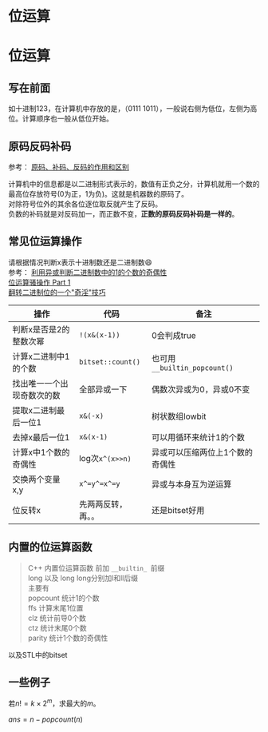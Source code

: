 # 位运算
# 位运算

## 写在前面

如十进制123，在计算机中存放的是，（0111 1011），一般说右侧为低位，左侧为高位。计算顺序也一般从低位开始。  

## 原码反码补码
参考：
[原码、补码、反码的作用和区别](https://www.cnblogs.com/fangchunying/p/9022783.html)  

计算机中的信息都是以二进制形式表示的，数值有正负之分，计算机就用一个数的最高位存放符号(0为正，1为负)。这就是机器数的原码了。  
对除符号位外的其余各位逐位取反就产生了反码。  
负数的补码就是对反码加一，而正数不变，**正数的原码反码补码是一样的**。  


## 常见位运算操作
请根据情况判断x表示十进制数还是二进制数:smile:  
参考：
[利用异或判断二进制数中的1的个数的奇偶性](https://blog.csdn.net/anlian523/article/details/84488468)  
[位运算骚操作 Part 1](https://www.cnblogs.com/cuancuancuanhao/p/7853098.html)  
[翻转二进制位的一个"奇淫"技巧](https://blog.csdn.net/kwinway/article/details/79325852)  



|           操作           |       代码        |             备注              |
| ------------------------ | ----------------- | ----------------------------- |
| 判断x是否是2的整数次幂    | `!(x&(x-1))`      | 0会判成true                   |
| 计算x二进制中1的个数      | `bitset::count()` | 也可用`__builtin_popcount()`  |
| 找出唯一一个出现奇数次的数 | 全部异或一下       | 偶数次异或为0，异或0不变        |
| 提取x二进制最后一位1       | `x&(-x)`          | 树状数组lowbit                |
| 去掉x最后一位1            | `x&(x-1)`         | 可以用循环来统计1的个数         |
| 计算x中1个数的奇偶性      | log次`x^(x>>n) `  | 异或可以压缩两位上1个数的奇偶性 |
| 交换两个变量x,y           | `x^=y^=x^=y`      | 异或与本身互为逆运算           |
| 位反转x                  | 先两两反转，再。。  | 还是bitset好用                |

## 内置的位运算函数

>  C++ 内置位运算函数 前加 `__builtin_ `前缀  
>  long 以及 long long分别加l和ll后缀  
> 主要有  
>  popcount		统计1的个数  
>  ffs 			计算末尾1位置  
>  clz			统计前导0个数  
>  ctz			统计末尾0个数  
>  parity		统计1个数的奇偶性  

以及STL中的bitset  


## 一些例子
若$n!=k\times 2^m$，求最大的$m$。  

$ans=n-popcount(n)$  
